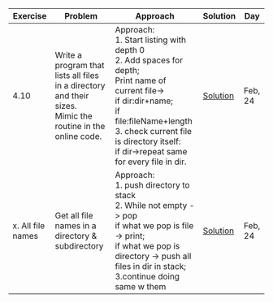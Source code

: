 | Exercise  | Problem | Approach | Solution | Day |
| ------------- | ------------- | ------------- | ------------- | ------------- |
| 4.10  | Write a program that lists all files in a directory and their sizes.<br/>Mimic the routine in the online code. | Approach: <br/>1. Start listing with depth 0 <br/>2. Add spaces for depth;<br/>Print name of current file-><br/>if dir:dir+name;<br/>if file:fileName+length <br/>3. check current file is directory itself:<br/>if dir->repeat same for every file in dir. | [Solution](https://github.com/ayazhankadessova/LeetCode_Practice/blob/main/DSA_Book/Chapter4/FileSystem.java) | Feb, 24 |
| x. All file names  | Get all file names in a directory & subdirectory | Approach:<br/>1. push directory to stack<br/>2. While not empty -> pop<br/> if what we pop is file -> print; <br/>if what we pop is directory -> push all files in dir in stack;<br/>3.continue doing same w them | [Solution](https://github.com/ayazhankadessova/LeetCode_Practice/blob/main/DSA_Book/Chapter4/Allfiles.java) | Feb, 24 |
